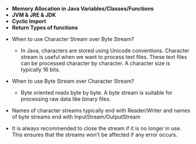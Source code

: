 

- **Memory Allocation in Java Variables/Classes/Functions**
- **JVM & JRE & JDK**
- **Cyclic Import**
- **Return Types of functions**

* When to use Character Stream over Byte Stream? 
    * In Java, characters are stored using Unicode conventions. Character stream is useful when we want to process text files. These text files can be processed character by character. A character size is typically 16 bits.

* When to use Byte Stream over  Character Stream? 
    * Byte oriented reads byte by byte.  A byte stream is suitable for processing raw data like binary files.

* Names of character streams typically end with Reader/Writer and names of byte streams end with InputStream/OutputStream
* It is always recommended to close the stream if it is no longer in use. This ensures that the streams won't be affected if any error occurs.
